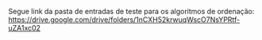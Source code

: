 Segue link da pasta de entradas de teste para os algoritmos de ordenação:
https://drive.google.com/drive/folders/1nCXH52krwuqWscO7NsYPRtf-uZA1xc02
